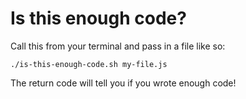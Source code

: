 # Is this enough code?

Call this from your terminal and pass in a file like so:

```
./is-this-enough-code.sh my-file.js
```

The return code will tell you if you wrote enough code!

